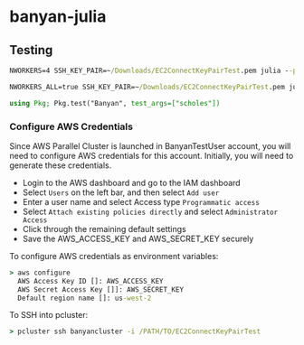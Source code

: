 # banyan-julia

## Testing

```cmd
NWORKERS=4 SSH_KEY_PAIR=~/Downloads/EC2ConnectKeyPairTest.pem julia --project=.
```

```cmd
NWORKERS_ALL=true SSH_KEY_PAIR=~/Downloads/EC2ConnectKeyPairTest.pem julia --project=.
```

```julia
using Pkg; Pkg.test("Banyan", test_args=["scholes"])
```

### Configure AWS Credentials

Since AWS Parallel Cluster is launched in BanyanTestUser account, you will need
to configure AWS credentials for this account. Initially, you will need to
generate these credentials.
- Login to the AWS dashboard and go to the IAM dashboard
- Select `Users` on the left bar, and then select `Add user`
- Enter a user name and select Access type `Programmatic access`
- Select `Attach existing policies directly` and select `Administrator Access`
- Click through the remaining default settings
- Save the AWS_ACCESS_KEY and AWS_SECRET_KEY securely

To configure AWS credentials as environment variables:
```cmd
> aws configure
  AWS Access Key ID []: AWS_ACCESS_KEY
  AWS Secret Access Key []]: AWS_SECRET_KEY
  Default region name []: us-west-2
```

To SSH into pcluster:
```cmd
> pcluster ssh banyancluster -i /PATH/TO/EC2ConnectKeyPairTest
```